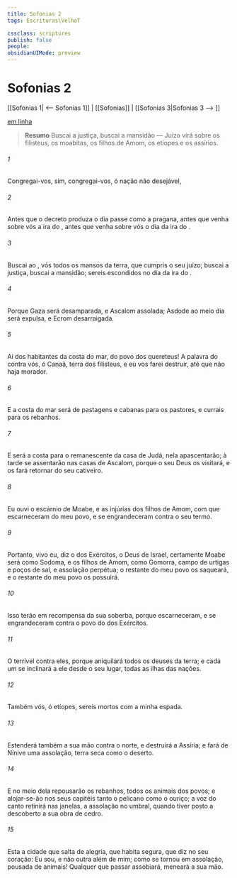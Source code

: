 ```yaml
---
title: Sofonias 2
tags: Escrituras\VelhoT

cssclass: scriptures
publish: false
people:
obsidianUIMode: preview
---
```


# Sofonias 2
[[Sofonias 1| <-- Sofonias 1]] | [[Sofonias]] | [[Sofonias 3|Sofonias 3 --> ]]

[em linha](https://churchofjesuschrist.org/study/scriptures/ot/zeph/2?lang=por)

> __Resumo__
Buscai a justiça, buscai a mansidão — Juízo virá sobre os filisteus, os moabitas, os filhos de Amom, os etíopes e os assírios.

###### 1 
Congregai-vos, sim, congregai-vos, ó nação não desejável,

###### 2 
Antes que o decreto produza  o dia passe como a pragana, antes que venha sobre vós a ira do , antes que venha sobre vós o dia da ira do .

###### 3 
Buscai ao , vós todos os mansos da terra, que cumpris o seu juízo; buscai a justiça, buscai a mansidão;  sereis escondidos no dia da ira do .

###### 4 
Porque Gaza será desamparada, e Ascalom  assolada; Asdode ao meio dia será expulsa, e Ecrom  desarraigada.

###### 5 
Ai dos habitantes da costa do mar, do povo dos quereteus! A palavra do   contra vós, ó Canaã, terra dos filisteus, e eu vos farei destruir, até que não haja morador.

###### 6 
E a costa do mar será de pastagens e cabanas para os pastores, e currais para os rebanhos.

###### 7 
E será a costa para o remanescente da casa de Judá, nela apascentarão; à tarde se assentarão nas casas de Ascalom, porque o  seu Deus os visitará, e os fará retornar do seu cativeiro.

###### 8 
Eu ouvi o escárnio de Moabe, e as injúrias dos filhos de Amom, com que escarneceram do meu povo, e se engrandeceram contra o seu termo.

###### 9 
Portanto, vivo eu, diz o  dos Exércitos, o Deus de Israel, certamente Moabe será como Sodoma, e os filhos de Amom, como Gomorra, campo de urtigas e poços de sal, e assolação perpétua; o restante do meu povo os saqueará, e o restante do meu povo os possuirá.

###### 10 
Isso terão em recompensa da sua soberba, porque escarneceram, e se engrandeceram contra o povo do  dos Exércitos.

###### 11 
O   terrível contra eles, porque aniquilará todos os deuses da terra; e cada um se inclinará a ele desde o seu lugar, todas as ilhas das nações.

###### 12 
Também vós, ó etíopes, sereis mortos com a minha espada.

###### 13 
Estenderá também a sua mão contra o norte, e destruirá a Assíria; e fará de Nínive uma assolação, terra seca como o deserto.

###### 14 
E no meio dela repousarão os rebanhos, todos os animais dos povos; e alojar-se-ão nos seus capitéis tanto o pelicano como o ouriço; a voz do  canto retinirá nas janelas, a assolação  no umbral, quando tiver posto a descoberto a sua obra de cedro.

###### 15 
Esta  a cidade que salta de alegria, que habita segura, que diz no seu coração: Eu sou, e não  outra além de mim; como se tornou em assolação,  pousada de animais! Qualquer que passar  assobiará,  meneará a sua mão.

